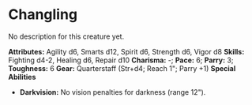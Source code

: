 # Changling

No description for this creature yet.

**Attributes:** Agility d6, Smarts d12, Spirit d6, Strength d6, Vigor
d8
**Skills:** Fighting d4-2, Healing d6, Repair d10
**Charisma:** -; **Pace:** 6; **Parry:** 3; **Toughness:** 6
**Gear:** Quarterstaff (Str+d4; Reach 1"; Parry +1)
**Special Abilities**

- **Darkvision:** No vision penalties for darkness (range 12").
